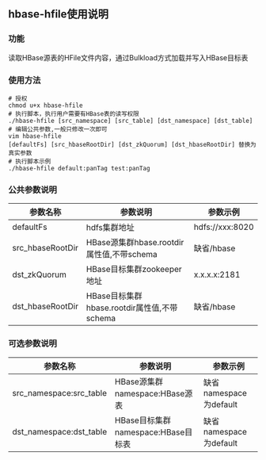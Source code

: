 ## hbase-hfile使用说明
### 功能
读取HBase源表的HFile文件内容，通过Bulkload方式加载并写入HBase目标表
### 使用方法
    # 授权
    chmod u+x hbase-hfile
    # 执行脚本，执行用户需要有HBase表的读写权限
    ./hbase-hfile [src_namespace] [src_table] [dst_namespace] [dst_table]
	# 编辑公共参数,一般只修改一次即可
	vim hbase-hfile
	[defaultFs] [src_hbaseRootDir] [dst_zkQuorum] [dst_hbaseRootDir] 替换为真实参数
    # 执行脚本示例
    ./hbase-hfile default:panTag test:panTag


### 公共参数说明
|  参数名称   | 参数说明  | 参数示例
|  ----  | ----  | ---- |
| defaultFs  | hdfs集群地址 | hdfs://xxx:8020|
| src_hbaseRootDir  | HBase源集群hbase.rootdir属性值,不带schema |缺省/hbase|
| dst_zkQuorum  | HBase目标集群zookeeper地址 |x.x.x.x:2181|
| dst_hbaseRootDir  | HBase目标集群hbase.rootdir属性值,不带schema |缺省/hbase|
### 可选参数说明
|  参数名称   | 参数说明  | 参数示例
|  ----  | ----  | ---- |
| src_namespace:src_table  | HBase源集群namespace:HBase源表 |缺省namespace为default|
| dst_namespace:dst_table  | HBase目标集群namespace:HBase目标表 |缺省namespace为default|

